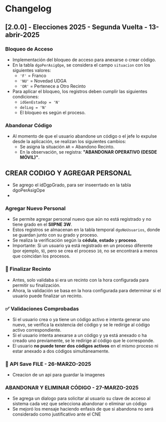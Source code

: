 # Changelog

## [2.0.0] - Elecciones 2025 - Segunda Vuelta - 13-abrir-2025

### Bloqueo de Acceso
- Implementación del bloqueo de acceso para anexarse o crear código.
- En la tabla `dgoPerAsigOpe`, se considera el campo `situacion` con los siguientes valores:
  - `'F'` = Franco  
  - `'NU'` = Novedad UDGA  
  - `'OR'` = Pertenece a Otro Recinto  
- Para aplicar el bloqueo, los registros deben cumplir las siguientes condiciones:
  - `idGenEstadop = 'N'`
  - `delLog = 'N'`
  - El bloqueo es según el proceso.

### Abandonar Código
- Al momento de que el usuario abandone un código o el jefe lo expulse desde la aplicación, se realizan los siguientes cambios:
  - Se asigna la situación `AR` = Abandono Recinto.  
  - En la observación, se registra: **"ABANDONAR OPERATIVO (DESDE MÓVIL)"**.

## CREAR CODIGO Y AGREGAR PERSONAL
- Se agrego el idDgpGrado, para ser inseerrtado en la tabla dgoPerAsigOpe
- 

### Agregar Nuevo Personal
- Se permite agregar personal nuevo que aún no está registrado y no tiene grado en el **SIIPNE 3W**.
- Estos registros se almacenan en la tabla temporal `dgoNoUsuarios`, donde se guardan junto con su grado y proceso.
- Se realiza la verificación según la **cédula**, **estado** y **proceso**.
- Importante: Si un usuario ya está registrado en un proceso diferente (por ejemplo, `9`), pero se crea el proceso `10`, no se encontrará a menos que coincidan los procesos.

### 🚀 Finalizar Recinto
- Antes, solo validaba si era un recinto con la hora configurada para permitir su finalización.
- Ahora, la validación se basa en la hora configurada para determinar si el usuario puede finalizar un recinto.

### ✅ Validaciones Comprobadas
- Si el usuario crea o ya tiene un código activo e intenta generar uno nuevo, se verifica la existencia del código y se le redirige al código activo correspondiente.
- Si el usuario intenta anexarse a un código y ya está anexado o ha creado uno previamente, se le redirige al código que le corresponde.
- El usuario **no puede tener dos códigos activos** en el mismo proceso ni estar anexado a dos códigos simultáneamente.
### 🚀 API Save FILE - 26-MARZO-2025
- Creacion de un api para guardar la imagenes
### ABANDONAR Y ELIMINAR CÓDIGO - 27-MARZO-2025
- Se agrega un dialogo para solicitar al usuario su clave de acceso al sistema cada vez que selecciona abandonar o eliminar un código
- Se mejoró los mensaje haciendo enfasis de que si abandona no será considerado como justificativo ante el CNE

